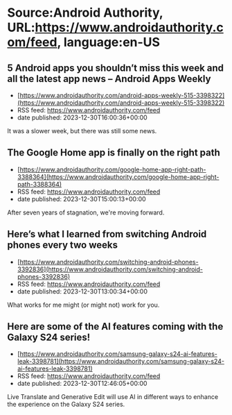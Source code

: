 # Source:Android Authority, URL:https://www.androidauthority.com/feed, language:en-US

## 5 Android apps you shouldn’t miss this week and all the latest app news – Android Apps Weekly
 - [https://www.androidauthority.com/android-apps-weekly-515-3398322](https://www.androidauthority.com/android-apps-weekly-515-3398322)
 - RSS feed: https://www.androidauthority.com/feed
 - date published: 2023-12-30T16:00:36+00:00

It was a slower week, but there was still some news.

## The Google Home app is finally on the right path
 - [https://www.androidauthority.com/google-home-app-right-path-3388364](https://www.androidauthority.com/google-home-app-right-path-3388364)
 - RSS feed: https://www.androidauthority.com/feed
 - date published: 2023-12-30T15:00:13+00:00

After seven years of stagnation, we're moving forward.

## Here’s what I learned from switching Android phones every two weeks
 - [https://www.androidauthority.com/switching-android-phones-3392836](https://www.androidauthority.com/switching-android-phones-3392836)
 - RSS feed: https://www.androidauthority.com/feed
 - date published: 2023-12-30T13:00:34+00:00

What works for me might (or might not) work for you.

## Here are some of the AI features coming with the Galaxy S24 series!
 - [https://www.androidauthority.com/samsung-galaxy-s24-ai-features-leak-3398781](https://www.androidauthority.com/samsung-galaxy-s24-ai-features-leak-3398781)
 - RSS feed: https://www.androidauthority.com/feed
 - date published: 2023-12-30T12:46:05+00:00

Live Translate and Generative Edit will use AI in different ways to enhance the experience on the Galaxy S24 series.

